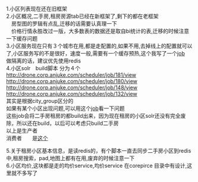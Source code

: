 1.小区列表现在还在旧框架     
2.小区概况,二手房,租房房源tab已经在新框架了,剩下的都在老框架     
　房型图的罗辑有点乱,迁移的话需要认真理一下    
　价格行情永胜改过一版，大多数表的数据还是取自bi统计的表,迁移的时候注意一下缓存问题    
3.小区服务现在只有３个城市在用,都是走配置的,如果不用,去掉线上的配置就可以了,小区服务写的不是很好，速度一般,需要有一个缓存预热,这个我写了一个[job](http://drone.corp.anjuke.com/scheduler/job/296/view)    
做隔离的话，建议优先使用redis    
4.小区solr　build脚本  分为４个    
   http://drone.corp.anjuke.com/scheduler/job/181/view    
   http://drone.corp.anjuke.com/scheduler/job/180/view    
   http://drone.corp.anjuke.com/scheduler/job/148/view    
   http://drone.corp.anjuke.com/scheduler/job/132/view    
   其实是根据city_group区分的    
   如果有某个小区出现问题,可以用这个[job](http://drone.corp.anjuke.com/scheduler/job/179/view)看一下问题    
   这些job会将二手房租房的都build出来，因为现在租房的小区solr还没有完全废除，所以还在build，以后可以考虑只build二手房    
   以上是生产者    
   消费者　　是[这个](http://drone.corp.anjuke.com/daemon/job/43/view)    

 5.关于租房小区基本信息，是读redis的，有个脚本一直去同步二手房小区到redis中,租房搜索，pad,地图上都有在用,废弃的时候注意一下    
 6.小区均价,这块都是走的均价service,均价service 在corepirce 目录中有设计,这里就不多写了  